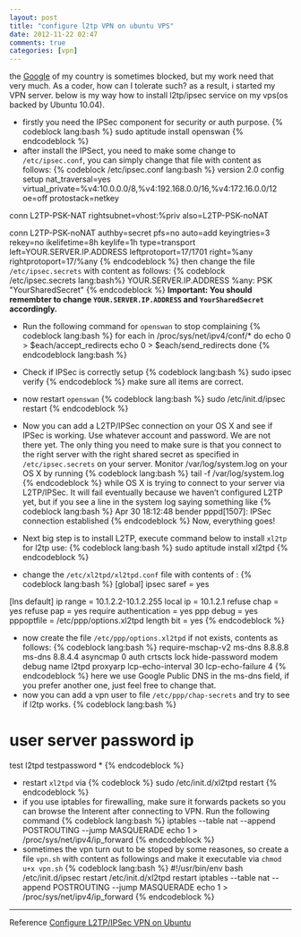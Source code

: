 ```yaml
---
layout: post
title: "configure l2tp VPN on ubuntu VPS"
date: 2012-11-22 02:47
comments: true
categories: [vpn]
---
```

the [Google](http://google.com) of my country is sometimes blocked, but my work need that very much. As a coder, how can I tolerate such? as a result, i started my VPN server.
below is my way how to install l2tp/ipsec service on my vps(os backed by Ubuntu 10.04).
<!-- more -->
* firstly you need the IPSec component for security or auth purpose.
{% codeblock lang:bash %}
sudo aptitude install openswan
{% endcodeblock %}
* after install the IPSect, you need to make some change to `/etc/ipsec.conf`, you can simply change that file with content as follows:
{% codeblock /etc/ipsec.conf lang:bash %}
version 2.0
config setup
    nat_traversal=yes
    virtual_private=%v4:10.0.0.0/8,%v4:192.168.0.0/16,%v4:172.16.0.0/12
    oe=off
    protostack=netkey

conn L2TP-PSK-NAT
    rightsubnet=vhost:%priv
    also=L2TP-PSK-noNAT

conn L2TP-PSK-noNAT
    authby=secret
    pfs=no
    auto=add
    keyingtries=3
    rekey=no
    ikelifetime=8h
    keylife=1h
    type=transport
    left=YOUR.SERVER.IP.ADDRESS
    leftprotoport=17/1701
    right=%any
    rightprotoport=17/%any
{% endcodeblock %}
then change the file `/etc/ipsec.secrets` with content as follows:
{% codeblock /etc/ipsec.secrets lang:bash%}
YOUR.SERVER.IP.ADDRESS   %any:  PSK "YourSharedSecret"
{% endcodeblock %}
**Important: You should remembter to change `YOUR.SERVER.IP.ADDRESS` and `YourSharedSecret` accordingly.**
* Run the following command for `openswan` to stop complaining
{% codeblock lang:bash %}
for each in /proc/sys/net/ipv4/conf/*
do
    echo 0 > $each/accept_redirects
    echo 0 > $each/send_redirects
done
{% endcodeblock lang:bash %}
* Check if IPSec is correctly setup
{% codeblock lang:bash %}
sudo ipsec verify
{% endcodeblock %}
make sure all items are correct.

* now restart `openswan`
{% codeblock lang:bash %}
sudo /etc/init.d/ipsec restart
{% endcodeblock %}
* Now you can add a L2TP/IPSec connection on your OS X and see if IPSec is working. Use whatever account and password. We are not there yet. The only thing you need to make sure is that you connect to the right server with the right shared secret as specified in `/etc/ipsec.secrets` on your server.
Monitor /var/log/system.log on your OS X by running
{% codeblock lang:bash %}
tail -f /var/log/system.log
{% endcodeblock %}
while OS X is trying to connect to your server via L2TP/IPSec. It will fail eventually because we haven’t configured L2TP yet, but if you see a line in the system log saying something like
{% codeblock lang:bash %}
Apr 30 18:12:48 bender pppd[1507]: IPSec connection established
{% endcodeblock %}
Now, everything goes!
* Next big step is to install L2TP, execute command below to install `xl2tp` for l2tp use:
{% codeblock lang:bash %}
sudo aptitude install xl2tpd
{% endcodeblock %}
* change the `/etc/xl2tpd/xl2tpd.conf` file with contents of :
{% codeblock lang:bash %}
[global]
ipsec saref = yes

[lns default]
ip range = 10.1.2.2-10.1.2.255
local ip = 10.1.2.1
refuse chap = yes
refuse pap = yes
require authentication = yes
ppp debug = yes
pppoptfile = /etc/ppp/options.xl2tpd
length bit = yes
{% endcodeblock %}
* now create the file `/etc/ppp/options.xl2tpd` if not exists, contents as follows:
{% codeblock lang:bash %}
require-mschap-v2
ms-dns 8.8.8.8
ms-dns 8.8.4.4
asyncmap 0
auth
crtscts
lock
hide-password
modem
debug
name l2tpd
proxyarp
lcp-echo-interval 30
lcp-echo-failure 4
{% endcodeblock %}
here we use Google Public DNS in the ms-dns field, if you prefer another one, just feel free to change that.
* now you can add a vpn user to file `/etc/ppp/chap-secrets` and try to see if l2tp works.
{% codeblock lang:bash %}
# user      server      password            ip
test        l2tpd       testpassword        *
{% endcodeblock %}
* restart `xl2tpd` via
{% codeblock %}
sudo /etc/init.d/xl2tpd restart
{% endcodeblock %}
* if you use iptables for firewalling, make sure it forwards packets so you can browse the Interent after connecting to VPN. Run the following command
{% codeblock lang:bash %}
iptables --table nat --append POSTROUTING --jump MASQUERADE
echo 1 > /proc/sys/net/ipv4/ip_forward
{% endcodeblock %}
* sometimes the vpn turn out to be stoped by some reasones, so create a file `vpn.sh` with content as followings and make it executable via `chmod u+x vpn.sh`
{% codeblock lang:bash %}
#!/usr/bin/env bash
/etc/init.d/ipsec restart
/etc/init.d/xl2tpd restart
iptables --table nat --append POSTROUTING --jump MASQUERADE
echo 1 > /proc/sys/net/ipv4/ip_forward
{% endcodeblock %}
* * *
Reference 
[Configure L2TP/IPSec VPN on Ubuntu](http://blog.riobard.com/2010/04/30/l2tp-over-ipsec-ubuntu)
